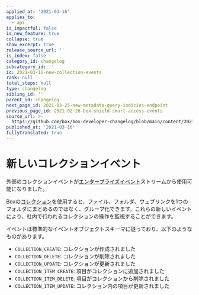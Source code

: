 ```yaml
---
applied_at: '2021-03-16'
applies_to:
  - api
is_impactful: false
is_new_feature: true
collapse: true
show_excerpt: true
release_source_url: ''
is_index: false
category_id: changelog
subcategory_id: ''
id: 2021-03-16-new-collection-events
rank: null
total_steps: null
type: changelog
sibling_id: ''
parent_id: changelog
next_page_id: 2021-03-25-new-metadata-query-indicies-endpoint
previous_page_id: 2021-02-26-box-shield-smart-access-events
source_url: >-
  https://github.com/box/box-developer-changelog/blob/main/content/2021/03-16-new-collection-events.md
published_at: '2021-03-16'
fullyTranslated: true
---
```

# 新しいコレクションイベント

外部のコレクションイベントが[エンタープライズイベント][enterprise-events]ストリームから使用可能になりました。

Boxの[コレクション][collections]を使用すると、ファイル、フォルダ、ウェブリンクを1つのフォルダにまとめるのではなく、グループ化できます。これらの新しいイベントにより、社内で行われるコレクションの操作を監視することができます。

イベントは標準的なイベントオブジェクトスキーマに従っており、以下のようなものがあります。

* `COLLECTION_CREATE`: コレクションが作成されました
* `COLLECTION_DELETE`: コレクションが削除されました
* `COLLECTION_UPDATE`: コレクションが更新されました
* `COLLECTION_ITEM_CREATE`: 項目がコレクションに追加されました
* `COLLECTION_ITEM_DELETE`: 項目がコレクションから削除されました
* `COLLECTION_ITEM_UPDATE`: コレクション内の項目が更新されました

[enterprise-events]: g://events/enterprise-events/for-enterprise/

[collections]: g://collections/
